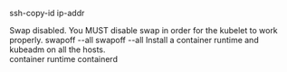 ssh-copy-id ip-addr

Swap disabled. You MUST disable swap in order for the kubelet to work properly.
    swapoff --all
    swapoff --all
Install a container runtime and kubeadm on all the hosts.    
    container runtime
        containerd